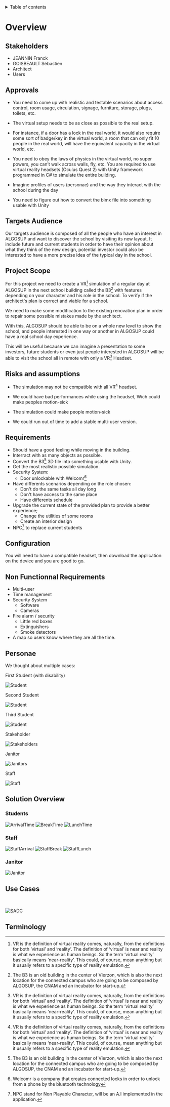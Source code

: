 <details>
<summary>Table of contents</summary>

- [Overview](#overview)
  - [Stakeholders](#stakeholders)
  - [Approvals](#approvals)
  - [Targets Audience](#targets-audience)
  - [Project Scope](#project-scope)
  - [Risks and assumption](#risks-and-assumptions)
  - [Requirements](#requirements)
  - [Configuration](#configuration)
  - [Non Functionnal requirements](#non-functionnal-requirements)
  - [Personae](#personae)
  - [Solution Overview](#overview)
    - [Students](#students)
    - [Staff](#staff)
    - [Janitor](#janitor)
  - [Use cases](#use-cases)
  - [Terminology](#Terminology)

</details>

# Overview

## Stakeholders

- JEANNIN Franck
- GOISBEAULT Sébastien
- Architect
- Users

## Approvals

- You need to come up with realistic and testable scenarios about access control, room usage, circulation, signage, furniture, storage, plugs, toilets, etc.

- The virtual setup needs to be as close as possible to the real setup.
- For instance, if a door has a lock in the real world, it would also require some sort of badge/key in the virtual world, a room that can only fit 10 people in the real world, will have the equivalent capacity in the virtual world, etc.  

- You need to obey the laws of physics in the virtual world, no super powers, you can’t walk across walls, fly, etc.
You are required to use virtual reality headsets (Oculus Quest 2) with Unity framework programmed in C# to simulate the entire building.

- Imagine profiles of users (personae) and the way they interact with the school during the day
- You need to figure out how to convert the bimx file into something usable with Unity

## Targets Audience

Our targets audience is composed of all the people who have an interest in ALGOSUP and want to discover the school by visiting its new layout. It include future and current students in order to have their opinion about what they think of the new design, potential investor could also be interested to have a more precise idea of the typical day in the school.

## Project Scope

For this project we need to create a VR[^3] simulation of a regular day at ALGOSUP in the next school building called the B3[^1] with features depending on your character and his role in the school. To verify if the architect's plan is correct and viable for a school.

We need to make some modification to the existing renovation plan in order to repair some possible mistakes made by the architect.

With this, ALGOSUP should be able to be on a whole new level to show the school, and people interested in one way or another in ALGOSUP could have a real school day experience.

This will be useful because we can imagine a presentation to some investors, future students or even just people interested in ALGOSUP will be able to visit the school all in remote with only a VR[^3] Headset.

<!-- WIP -->

## Risks and assumptions

- The simulation may not be compatible with all VR[^3] headset.

- We could have bad performances while using the headset, Wich could make peoples motion-sick

- The simulation could make people motion-sick

- We could run out of time to add a stable multi-user version.

<!-- WIP -->

## Requirements

- Should have a good feeling while moving in the building.
- Interract with as many objects as possible.
- Convert the B3[^1] 3D file into something usable with Unity.
- Get the most realistic possible simulation.
- Security System:
  - Door unlockable with Welcomr[^5]
- Have differents scenarios depending on the role chosen:
  - Don't do the same tasks all day long
  - Don't have access to the same place
  - Have differents schedule
- Upgrade the current state of the provided plan to provide a better experience;
  - Change the utilities of some rooms
  - Create an interior design
- NPC[^2] to replace current students

## Configuration

You will need to have a compatible headset, then download the application on the device and you are good to go.

## Non Functionnal Requirements

 - Multi-user
 - Time management
 - Security System
    - Software
    - Cameras
 - Fire alarm / security
    - Little red boxes
    - Extinguishers
    - Smoke detectors
- A map so users know where they are all the time.

## Personae

We thought about multiple cases:

First Student (with disability)

<!-- Add more precise information about user flow.
(people could come with bycicle)
(where they put their car) -->

![Student](Files/1.MEUNIER_Jules.png)

Second Student

![Student](Files/1.FRANCIS_Claire.png)

Third Student

![Student](Files/1.TORRES_Marc.png)

Stakeholder

![Stakeholders](Files/1.TIRVALD_Lonus.png)

Janitor

![Janitors](Files/1.BARBAN_Yohann.png)

Staff

![Staff](Files/1.DUPONT_Marcel.png)

<!-- Add a Personae About Franck, with all the access into the school  -->

## Solution Overview

### Students

![ArrivalTime](Files/UserFlow_Student_ArrivalTime.png)
![BreakTime](Files/UserFlow_Student_BreakTime.png)
![LunchTime](Files/UserFlow_Student_LunchTime.png)

### Staff

![StaffArrival](Files/StaffArrival.png)
![StaffBreak](Files/staffBreakTime.png)
![StaffLunch](Files/staffLunchTime.png)

### Janitor

![Janitor](Files/UserFlow_Janitor.png)

## Use Cases

<!-- WIP -->

<br>

![SADC](Files/UseCases.png)

## Terminology

[^1]: The B3 is an old building in the center of Vierzon, which is also the next location for the connected campus who are going to be composed by ALGOSUP, the CNAM and an incubator for start-up.

[^2]: NPC stand for Non Playable Character, will be an A.I implemented in the application.

[^3]: VR is the definition of virtual reality comes, naturally, from the definitions for both ‘virtual’ and ‘reality’. The definition of ‘virtual’ is near and reality is what we experience as human beings. So the term ‘virtual reality’ basically means ‘near-reality’. This could, of course, mean anything but it usually refers to a specific type of reality emulation.

[^4]: Motion sickness occurs due to a difference between the actual movement and the expected movement, which can cause illness in some users.

[^5]: Welcomr is a company that creates connected locks in order to unlock from a phone by the bluetooth technology 
